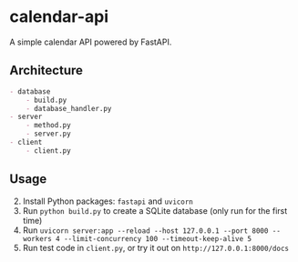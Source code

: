 # calendar-api

A simple calendar API powered by FastAPI.

## Architecture

```md
- database
	- build.py
	- database_handler.py
- server
	- method.py
	- server.py
- client
	- client.py
```

## Usage

2. Install Python packages: `fastapi` and `uvicorn`
3. Run `python build.py` to create a SQLite database (only run for the first time)
4. Run `uvicorn server:app --reload --host 127.0.0.1 --port 8000 --workers 4 --limit-concurrency 100 --timeout-keep-alive 5`
5. Run test code in `client.py`, or try it out on `http://127.0.0.1:8000/docs`
